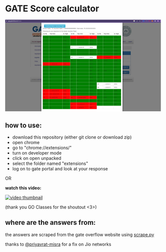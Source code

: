 # GATE Score calculator

![screenshot](screenshot.png?raw=true "screenshot")

## how to use:
- download this repository (either git clone or download zip)
- open chrome
- go to "chrome://extensions/"
- turn on developer mode
- click on open unpacked
- select the folder named "extensions"
- log on to gate portal and look at your response

OR

**watch this video:**

[![video thumbnail](https://img.youtube.com/vi/WgPzONbViIA/0.jpg)](https://www.youtube.com/watch?v=WgPzONbViIA)

(thank you GO Classes for the shoutout <3>)

## where are the answers from:
the answers are scraped from the gate overflow website using [scrape.py](./scrape.py)

thanks to [@priyavrat-misra](https://priyavr.at) for a fix on Jio networks
